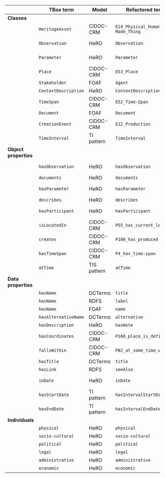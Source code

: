 |                       | **TBox term**            | **Model**   | **Refactored term**             | **Full URI**                                                                       | **Note**                                                                                     |
|-----------------------|--------------------------|-------------|---------------------------------|------------------------------------------------------------------------------------|----------------------------------------------------------------------------------------------|
| **Classes**           |                          |             |                                 |                                                                                    |                                                                                              |
|                       | `HeritageAsset`          | CIDOC-CRM   | `E24_Physical_Human-Made_Thing` | http://www.cidoc-crm.org/cidoc-crm/E24_Physical_Human-Made_Thing                   |                                                                                              |
|                       | `Observation`                | HeRO        | `Observation`                   | https://w3id.org/sirius/ontology/hero/Observation                                   | Subclass of http://www.ontologydesignpatterns.org/cp/owl/observation.owl#Observation         |
|                       | `Parameter`            | HeRO        | `Parameter`           | https://w3id.org/sirius/ontology/hero/Parameter                           | Subclass of http://www.ontologydesignpatterns.org/cp/owl/observation.owl#Parameter           |
|                       | `Place`                  | CIDOC-CRM   | `E53_Place`                     | http://www.cidoc-crm.org/cidoc-crm/E53_Place                                       |                                                                                              |
|                       | `Stakeholder`            | FOAF        | `Agent`                         | http://xmlns.com/foaf/0.1/Agent                                                    |                                                                                              |
|                       | `ContextDescription` | HeRO        | `ContextDescription`             | https://w3id.org/sirius/ontology/hero/ContextDescription                             |                                                                                              |
|                       | `TimeSpan`               | CIDOC-CRM   | `E52_Time-Span`                 | http://www.cidoc-crm.org/cidoc-crm/E52_Time-Span                                   |                                                                                              |
|                       | `Document`               | FOAF        | `Document`                      | http://xmlns.com/foaf/0.1/Document                                                 |                                                                                              |
|                       | `CreationEvent`          | CIDOC-CRM   | `E12_Production`                | http://www.cidoc-crm.org/cidoc-crm/E12_Production                                  |                                                                                              |
|                       | `TimeInterval`                        | TI pattern  | `TimeInterval`                  | http://www.ontologydesignpatterns.org/cp/owl/timeinterval.owl#TimeInterval         |                                                                   |
| **Object properties** |                          |             |                                 |                                                                                    |                                                                                              |
|                       | `hasObservation`             | HeRO        | `hasObservation`                | https://w3id.org/sirius/ontology/hero/hasObservation                                | Subproperty of http://www.ontologydesignpatterns.org/cp/owl/observation.owl#hasObservation   |
|                       | `documents`              | HeRO        | `documents`                     | https://w3id.org/sirius/ontology/hero/documents                                     |                                                                                              |
|                       | `hasParameter`                | HeRO        | `hasParameter`        | https://w3id.org/sirius/ontology/hero/hasParameter                        | Subproperty of http://www.ontologydesignpatterns.org/cp/owl/observation.owl#hasParameter     |
|                       | `describes`          | HeRO        | `describes`            | https://w3id.org/sirius/ontology/hero/describes                            |                                                                                              |
|                       | `hasParticipant`               | HeRO        | `hasParticipant`                | https://w3id.org/sirius/ontology/hero/hasParticipant                                | Subproperty of http://www.ontologydesignpatterns.org/cp/owl/participation.owl#hasParticipant |
|                       | `isLocatedIn`            | CIDOC-CRM   | `P55_has_current_location`      | http://www.cidoc-crm.org/cidoc-crm/P55_has_current_location                        |                                                                                              |
|                       | `creates`                | CIDOC-CRM   | `P108_has_produced`             | http://www.cidoc-crm.org/cidoc-crm/P108_has_produced                               |                                                                                              |
|                       | `hasTimeSpan`            | CIDOC-CRM   | `P4_has_time-span`              | http://www.cidoc-crm.org/cidoc-crm/P4_has_time-span                                |                                                                                              |
|                       | `atTime`                        | TIS pattern | `atTime`                        | http://ontologydesignpatterns.org/cp/owl/timeindexedsituation.owl#atTime           |                                                                  |
| **Data properties**   |                          |             |                                 |                                                                                    |                                                                                              |
|                       | `hasName`           | DCTerms     | `title`                         | http://purl.org/dc/terms/title                                                     |                                                                                              |
|                       | `hasName`           | RDFS        | `label`                         | http://www.w3.org/2000/01/rdf-schema#label                                         |                                                                                              |
|                       | `hasName`      | FOAF        | `name`                          | http://xmlns.com/foaf/0.1/name                                                     |                                                                                              |
|                       | `hasAlternativeName`     | DCTerms     | `alternative`                   | http://purl.org/dc/terms/alternative                                               |                                                                                              |
|                       | `hasDescription`    | HeRO        | `hasNote`                       | https://w3id.org/sirius/ontology/hero/hasNote                                       |                                                                                              |
|                       | `hasCoordinates`         | CIDOC-CRM   | `P168_place_is_defined_by`      | http://www.cidoc-crm.org/cidoc-crm/P168_place_is_defined_by                        |                                                                                              |
|                       | `fallsWithin`            | CIDOC-CRM   | `P82_at_some_time_within`       | http://www.cidoc-crm.org/cidoc-crm/P82_at_some_time_within                         |                                                                                              |
|                       | `hasTitle`               | DCTerms     | `title`                         | http://purl.org/dc/terms/title                                                     |                                                                                              |
|                       | `hasLink`                | RDFS        | `seeAlso`                       | http://www.w3.org/2000/01/rdf-schema#seeAlso                                       |                                                                                              |
|                       | `inDate`                        | HeRO        | `inDate`                        | https://w3id.org/sirius/ontology/hero/inDate                                        | Subproperty of http://www.ontologydesignpatterns.org/cp/owl/observation.owl#inDate           |
|                       | `hasStartDate`                        | TI pattern  | `hasIntervalStartDate`          | http://www.ontologydesignpatterns.org/cp/owl/timeinterval.owl#hasIntervalStartDate |                                                                   |
|                       | `hasEndDate`                        | TI pattern  | `hasIntervalEndDate`            | http://www.ontologydesignpatterns.org/cp/owl/timeinterval.owl#hasIntervalEndDate   |                                                                    |
| **Individuals**       |                          |             |                                 |                                                                                    |                                                                                              |
|                       | `physical`               | HeRO        | `physical`                      | https://w3id.org/sirius/ontology/hero/physical                                      |                                                                                              |
|                       | `socio-cultural`         | HeRO        | `socio-cultural`                | https://w3id.org/sirius/ontology/hero/socio-cultural                                |                                                                                              |
|                       | `political`              | HeRO        | `political`                     | https://w3id.org/sirius/ontology/hero/political                                     |                                                                                              |
|                       | `legal`                  | HeRO        | `legal`                         | https://w3id.org/sirius/ontology/hero/legal                                         |                                                                                              |
|                       | `administrative`         | HeRO        | `administrative`                | https://w3id.org/sirius/ontology/hero/administrative                                |                                                                                              |
|                       | `economic`               | HeRO        | `economic`                      | https://w3id.org/sirius/ontology/hero/economic                                      |                                                                                              |
